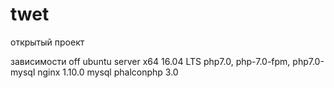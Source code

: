 # twet
открытый проект

зависимости
off ubuntu server x64 16.04 LTS
php7.0, php-7.0-fpm, php7.0-mysql
nginx 1.10.0
mysql
phalconphp 3.0